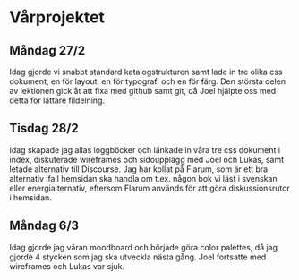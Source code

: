 # Vårprojektet

## **Måndag 27/2** 
Idag gjorde vi snabbt standard katalogstrukturen samt lade in tre olika css dokument, en för layout, en för typografi och en för färg. Den största delen av lektionen gick åt att fixa med github samt git, då Joel hjälpte oss med detta för lättare fildelning.


## **Tisdag 28/2**
Idag skapade jag allas loggböcker och länkade in våra tre css dokument i index, diskuterade wireframes och sidoupplägg med Joel och Lukas, samt letade alternativ till Discourse. Jag har kollat på Flarum, som är ett bra alternativ ifall hemsidan ska handla om t.ex. någon bok vi läst i svenskan eller energialternativ, eftersom Flarum används för att göra diskussionsrutor i hemsidan.


## **Måndag 6/3**
Idag gjorde jag våran moodboard och började göra color palettes, då jag gjorde 4 stycken som jag ska utveckla nästa gång. Joel fortsatte med wireframes och Lukas var sjuk.